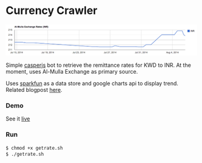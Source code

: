 Currency Crawler
===

![Image](shot.png)


Simple [casperjs](http://casperjs.org/) bot to retrieve the remittance rates for KWD to INR. At the moment, uses Al-Mulla Exchange as primary source.

Uses [sparkfun](https://data.sparkfun.com/) as a data store and google charts api to display trend. Related blogpost [here](http://prakhar.me/articles/fun-with-sparkfun/).

### Demo
See it [live](http://kwdtoinr.neocities.org)

### Run
```
$ chmod +x getrate.sh
$ ./getrate.sh
```
